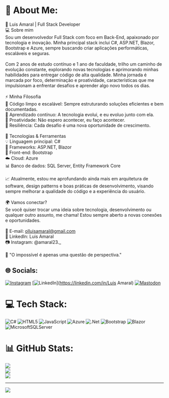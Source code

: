 # 💫 About Me:
🚀 Luis Amaral | Full Stack Developer<br>💻 Sobre mim<br>Sou um desenvolvedor Full Stack com foco em Back-End, apaixonado por tecnologia e inovação. Minha principal stack inclui C#, ASP.NET, Blazor, Bootstrap e Azure, sempre buscando criar aplicações performáticas, escaláveis e seguras.<br><br>Com 2 anos de estudo contínuo e 1 ano de faculdade, trilho um caminho de evolução constante, explorando novas tecnologias e aprimorando minhas habilidades para entregar código de alta qualidade. Minha jornada é marcada por foco, determinação e proatividade, características que me impulsionam a enfrentar desafios e aprender algo novo todos os dias.<br><br>⚡ Minha Filosofia<br>🔹 Código limpo e escalável: Sempre estruturando soluções eficientes e bem documentadas.<br>🔹 Aprendizado contínuo: A tecnologia evolui, e eu evoluo junto com ela.<br>🔹 Proatividade: Não espero acontecer, eu faço acontecer.<br>🔹 Resiliência: Cada desafio é uma nova oportunidade de crescimento.<br><br>🚀 Tecnologias & Ferramentas<br>💡 Linguagem principal: C#<br>🔹 Frameworks: ASP.NET, Blazor<br>🎨 Front-end: Bootstrap<br>☁️ Cloud: Azure<br>📊 Banco de dados: SQL Server, Entity Framework Core<br><br>📈 Atualmente, estou me aprofundando ainda mais em arquitetura de software, design patterns e boas práticas de desenvolvimento, visando sempre melhorar a qualidade do código e a experiência do usuário.<br><br>🌍 Vamos conectar?<br>Se você quiser trocar uma ideia sobre tecnologia, desenvolvimento ou qualquer outro assunto, me chama! Estou sempre aberto a novas conexões e oportunidades.<br><br>📩 E-mail: olluisamaral@gmail.com<br>🔗 LinkedIn: Luis Amaral<br>📷 Instagram: @amaral23._<br><br>🚀 "O impossível é apenas uma questão de perspectiva."


## 🌐 Socials:
[![Instagram](https://img.shields.io/badge/Instagram-%23E4405F.svg?logo=Instagram&logoColor=white)](https://instagram.com/@amaral23._) [![LinkedIn](https://img.shields.io/badge/LinkedIn-%230077B5.svg?logo=linkedin&logoColor=white)](https://linkedin.com/in/Luis Amaral) [![Mastodon](https://img.shields.io/badge/-MASTODON-%232B90D9?style=for-the-badge&logo=mastodon&logoColor=white)](https://mastodon.social/@olluisamaral@gmail.com) 

# 💻 Tech Stack:
![C#](https://img.shields.io/badge/c%23-%23239120.svg?style=for-the-badge&logo=csharp&logoColor=white) ![HTML5](https://img.shields.io/badge/html5-%23E34F26.svg?style=for-the-badge&logo=html5&logoColor=white) ![JavaScript](https://img.shields.io/badge/javascript-%23323330.svg?style=for-the-badge&logo=javascript&logoColor=%23F7DF1E) ![Azure](https://img.shields.io/badge/azure-%230072C6.svg?style=for-the-badge&logo=microsoftazure&logoColor=white) ![.Net](https://img.shields.io/badge/.NET-5C2D91?style=for-the-badge&logo=.net&logoColor=white) ![Bootstrap](https://img.shields.io/badge/bootstrap-%238511FA.svg?style=for-the-badge&logo=bootstrap&logoColor=white) ![Blazor](https://img.shields.io/badge/blazor-%235C2D91.svg?style=for-the-badge&logo=blazor&logoColor=white) ![MicrosoftSQLServer](https://img.shields.io/badge/Microsoft%20SQL%20Server-CC2927?style=for-the-badge&logo=microsoft%20sql%20server&logoColor=white)
# 📊 GitHub Stats:
![](https://github-readme-stats.vercel.app/api?username=LuisAmarall&theme=graywhite&hide_border=false&include_all_commits=true&count_private=true)<br/>
![](https://github-readme-streak-stats.herokuapp.com/?user=LuisAmarall&theme=graywhite&hide_border=false)<br/>
![](https://github-readme-stats.vercel.app/api/top-langs/?username=LuisAmarall&theme=graywhite&hide_border=false&include_all_commits=true&count_private=true&layout=compact)

---
[![](https://visitcount.itsvg.in/api?id=LuisAmarall&icon=0&color=0)](https://visitcount.itsvg.in)

<!-- Proudly created with GPRM ( https://gprm.itsvg.in ) -->
